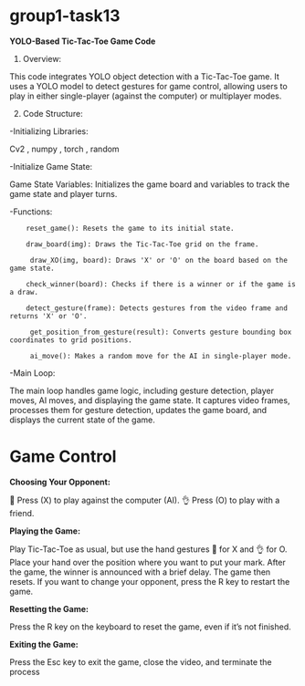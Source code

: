 # group1-task13
**YOLO-Based Tic-Tac-Toe Game Code**

1. Overview:

This code integrates YOLO object detection with a Tic-Tac-Toe game. It uses a YOLO model to detect gestures for game control, allowing users to play in either single-player (against the computer) or multiplayer modes.

2. Code Structure:

-Initializing Libraries:

Cv2 , numpy , torch , random

-Initialize Game State:

Game State Variables: Initializes the game board and variables to track the game state and player turns.

-Functions: 

        reset_game(): Resets the game to its initial state.
        
        draw_board(img): Draws the Tic-Tac-Toe grid on the frame.
        
         draw_XO(img, board): Draws 'X' or 'O' on the board based on the game state.
         
        check_winner(board): Checks if there is a winner or if the game is a draw.
        
        detect_gesture(frame): Detects gestures from the video frame and returns 'X' or 'O'.
        
         get_position_from_gesture(result): Converts gesture bounding box coordinates to grid positions.
         
         ai_move(): Makes a random move for the AI in single-player mode.
         
-Main Loop:

The main loop handles game logic, including gesture detection, player moves, AI moves, and displaying the game state. It captures video frames, processes them for gesture detection, updates the game board, and displays the current state of the game.

# Game Control
**Choosing Your Opponent:**

 🤞 Press (X) to play against the computer (AI).
 👌 Press (O) to play with a friend.

**Playing the Game:**

 Play Tic-Tac-Toe as usual, but use the hand gestures 🤞 for X and 👌 for O. Place your hand over the position where you want to put your mark.
 After the game, the winner is announced with a brief delay. The game then resets. If you want to change your opponent, press the  R key to restart the game.

**Resetting the Game:**

 Press the R key on the keyboard to reset the game, even if it’s not finished.

**Exiting the Game:** 
 
 Press the Esc key to exit the game, close the video, and terminate the process

